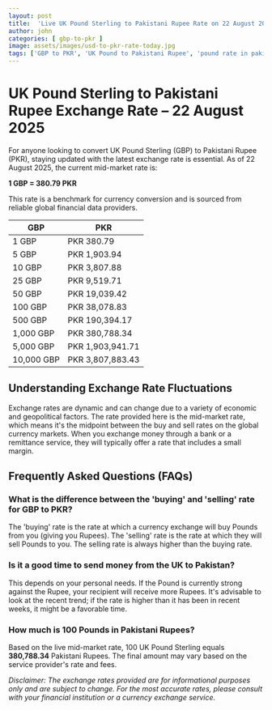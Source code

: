 ```yaml
---
layout: post
title:  'Live UK Pound Sterling to Pakistani Rupee Rate on 22 August 2025'
author: john
categories: [ gbp-to-pkr ]
image: assets/images/usd-to-pkr-rate-today.jpg
tags: ['GBP to PKR', 'UK Pound to Pakistani Rupee', 'pound rate in pakistan', 'great britain pound to pkr', 'uk to pakistan money transfer']
---
```


# UK Pound Sterling to Pakistani Rupee Exchange Rate – 22 August 2025

For anyone looking to convert UK Pound Sterling (GBP) to Pakistani Rupee (PKR), staying updated with the latest exchange rate is essential. As of 22 August 2025, the current mid-market rate is:

**1 GBP = 380.79 PKR**

This rate is a benchmark for currency conversion and is sourced from reliable global financial data providers.

| GBP | PKR |
| --- | --- |
| 1 GBP | PKR 380.79 |
| 5 GBP | PKR 1,903.94 |
| 10 GBP | PKR 3,807.88 |
| 25 GBP | PKR 9,519.71 |
| 50 GBP | PKR 19,039.42 |
| 100 GBP | PKR 38,078.83 |
| 500 GBP | PKR 190,394.17 |
| 1,000 GBP | PKR 380,788.34 |
| 5,000 GBP | PKR 1,903,941.71 |
| 10,000 GBP | PKR 3,807,883.43 |


## Understanding Exchange Rate Fluctuations

Exchange rates are dynamic and can change due to a variety of economic and geopolitical factors. The rate provided here is the mid-market rate, which means it's the midpoint between the buy and sell rates on the global currency markets. When you exchange money through a bank or a remittance service, they will typically offer a rate that includes a small margin.

## Frequently Asked Questions (FAQs)

### What is the difference between the 'buying' and 'selling' rate for GBP to PKR?

The 'buying' rate is the rate at which a currency exchange will buy Pounds from you (giving you Rupees). The 'selling' rate is the rate at which they will sell Pounds to you. The selling rate is always higher than the buying rate.

### Is it a good time to send money from the UK to Pakistan?

This depends on your personal needs. If the Pound is currently strong against the Rupee, your recipient will receive more Rupees. It's advisable to look at the recent trend; if the rate is higher than it has been in recent weeks, it might be a favorable time.

### How much is 100 Pounds in Pakistani Rupees?

Based on the live mid-market rate, 100 UK Pound Sterling equals **380,788.34** Pakistani Rupees. The final amount may vary based on the service provider's rate and fees.



*Disclaimer: The exchange rates provided are for informational purposes only and are subject to change. For the most accurate rates, please consult with your financial institution or a currency exchange service.*
